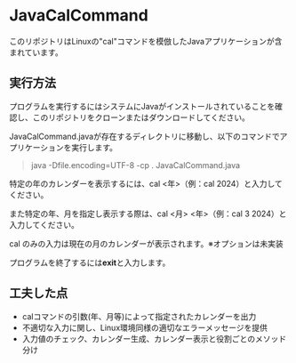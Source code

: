 # JavaCalCommand
このリポジトリはLinuxの"cal"コマンドを模倣したJavaアプリケーションが含まれています。

## 実行方法
プログラムを実行するにはシステムにJavaがインストールされていることを確認し、このリポジトリをクローンまたはダウンロードしてください。

JavaCalCommand.javaが存在するディレクトリに移動し、以下のコマンドでアプリケーションを実行します。

>java -Dfile.encoding=UTF-8 -cp . JavaCalCommand.java

特定の年のカレンダーを表示するには、cal <年>（例：cal 2024）と入力してください。

また特定の年、月を指定し表示する際は、cal <月> <年>（例：cal 3 2024）と入力してください。

cal のみの入力は現在の月のカレンダーが表示されます。※オプションは未実装


プログラムを終了するには**exit**と入力します。

## 工夫した点
- calコマンドの引数(年、月等)によって指定されたカレンダーを出力
- 不適切な入力に関し、Linux環境同様の適切なエラーメッセージを提供 
- 入力値のチェック、カレンダー生成、カレンダー表示と役割ごとのメソッド分け
  

